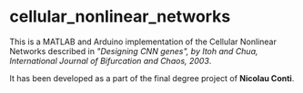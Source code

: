 # cellular_nonlinear_networks

This is a MATLAB and Arduino implementation of the Cellular Nonlinear Networks described in <i>"Designing CNN genes", by Itoh and Chua, International Journal of Bifurcation and Chaos, 2003</i>. 

It has been developed as a part of the final degree project of <b>Nicolau Conti</b>.






